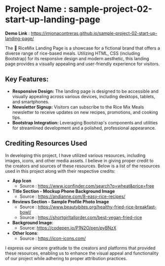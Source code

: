 # Project Name : sample-project-02-start-up-landing-page

**Demo Link** : https://imjonacontreras.github.io/sample-project-02-start-up-landing-page/

The 🍛 RiceMix  Landing Page is a showcase for a fictional brand that offers a diverse range of rice-based meals. Utilizing HTML, CSS (including Bootstrap) for its responsive design and modern aesthetic, this landing page provides a visually appealing and user-friendly experience for visitors.

## Key Features:
- **Responsive Design:** The landing page is designed to be accessible and visually appealing across various devices, including desktops, tablets, and smartphones.
- **Newsletter Signup:** Visitors can subscribe to the Rice Mix Meals newsletter to receive updates on new recipes, promotions, and cooking tips.
- **Bootstrap Integration:** Leveraging Bootstrap's components and utilities for streamlined development and a polished, professional appearance.

## Crediting Resources Used

In developing this project, I have utilized various resources, including images, icons, and other media assets. I believe in giving proper credit to the creators and sources of these resources. Below is a list of the resources used in this project along with their respective credits:

- **App Icon**
  - Source : https://www.iconfinder.com/search?q=wheat&price=free
- **Title Section - Mockup Phone Background Image**
  - Source : https://andianne.com/8-easy-rice-recipes/
- **Reviews Section - Sample Profile Photo Image**
  - Source : https://www.beautybites.org/healthy-fried-rice-breakfast-bowl/
  - Source : https://shortgirltallorder.com/best-vegan-fried-rice
- **Background Image**: 
  - Source: https://codepen.io/P1N2O/pen/pyBNzX
- **Other Icons**:
  - Source : https://icon-icons.com/

I express our sincere gratitude to the creators and platforms that provided these resources, enabling us to enhance the visual appeal and functionality of our project while adhering to proper attribution practices.
